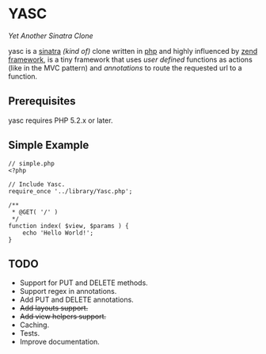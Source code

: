 YASC
====
_Yet Another Sinatra Clone_

yasc is a [sinatra](http://www.sinatrarb.com/) _(kind of)_ clone written in [php](http://en.wikipedia.org/wiki/PHP) 
and highly influenced by [zend framework](http://framework.zend.com/), is a tiny framework that uses _user defined_
functions as actions (like in the MVC pattern) and _annotations_ to route the requested url to a function.

Prerequisites
-------------

yasc requires PHP 5.2.x or later.

Simple Example
--------------

    // simple.php
    <?php

    // Include Yasc.
    require_once '../library/Yasc.php';

    /**
     * @GET( '/' )
     */
    function index( $view, $params ) {
        echo 'Hello World!';
    }

TODO
----

* Support for PUT and DELETE methods.
* Support regex in annotations.
* Add PUT and DELETE annotations.
* <del>Add layouts support.</del>
* <del>Add view helpers support.</del>
* Caching.
* Tests.
* Improve documentation.